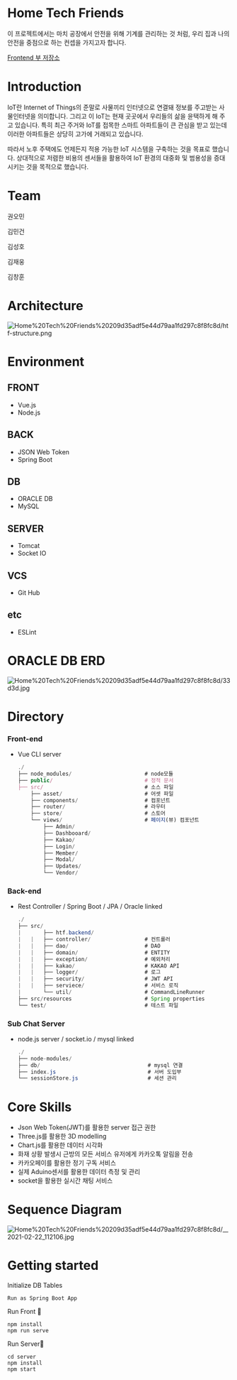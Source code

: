 # Home Tech Friends

이 프로젝트에서는 마치 공장에서 안전을 위해 기계를 관리하는 것 처럼, 우리 집과 나의 안전을 중점으로 하는 컨셉을 가지고자 합니다.

[Frontend 부 저장소](https://github.com/0712023/htf-frontend)

# Introduction

IoT란 Internet of Things의 준말로 사물끼리 인터넷으로 연결돼 정보를 주고받는 사물인터넷을 의미합니다. 그리고 이 IoT는 현재 곳곳에서 우리들의 삶을 윤택하게 해 주고 있습니다. 특히 최근 주거와 IoT를 접목한 스마트 아파트들이 큰 관심을 받고 있는데 이러한 아파트들은 상당히 고가에 거래되고 있습니다.

따라서 노후 주택에도 언제든지 적용 가능한 IoT 시스템을 구축하는 것을 목표로 했습니다. 상대적으로 저렴한 비용의 센서들을 활용하여 IoT 환경의 대중화 및 범용성을 증대시키는 것을 목적으로 했습니다.

# Team

권오민

김민건

김성호

김재웅

김창훈

# Architecture

![Home%20Tech%20Friends%20209d35adf5e44d79aa1fd297c8f8fc8d/htf-structure.png](Home%20Tech%20Friends%20209d35adf5e44d79aa1fd297c8f8fc8d/htf-structure.png)

# Environment

## FRONT

- Vue.js
- Node.js

## BACK

- JSON Web Token
- Spring Boot

## DB

- ORACLE DB
- MySQL

## SERVER

- Tomcat
- Socket IO

## VCS

- Git Hub

## etc

- ESLint

# ORACLE DB ERD

![Home%20Tech%20Friends%20209d35adf5e44d79aa1fd297c8f8fc8d/33d3d.jpg](Home%20Tech%20Friends%20209d35adf5e44d79aa1fd297c8f8fc8d/33d3d.jpg)

# Directory

### Front-end

- Vue CLI server

    ```jsx
    ./
    ├── node_modules/                       # node모듈
    ├── public/                             # 정적 문서
    ├── src/                                # 소스 파일
        ├── asset/                          # 어셋 파일
        ├── components/                     # 컴포넌트
        ├── router/                         # 라우터
        ├── store/                          # 스토어
        └── views/                          # 페이지(뷰) 컴포넌트
            ├── Admin/                     
            ├── Dashbooard/
            ├── Kakao/
            ├── Login/
            ├── Member/
            ├── Modal/
            ├── Updates/
            └── Vendor/
    ```

### Back-end

- Rest Controller / Spring Boot / JPA / Oracle linked

    ```java
    ./
    ├── src/
    |       ├── htf.backend/                    
    |   |   ├── controller/                 # 컨트롤러
    |   |   ├── dao/                        # DAO
    |   |   ├── domain/                     # ENTITY
    |   |   ├── exception/                  # 예외처리
    |   |   ├── kakao/                      # KAKAO API
    |   |   ├── logger/                     # 로그
    |   |   ├── security/                   # JWT API
    |   |   ├── serviece/                   # 서비스 로직
    |       └── util/                       # CommandLineRunner
    ├── src/resources                       # Spring properties
    └── test/                               # 테스트 파일
    ```

### Sub Chat Server

- node.js server / socket.io / mysql linked

    ```java
    ./
    ├── node-modules/
    ├── db/                                  # mysql 연결
    ├── index.js                             # 서버 도입부
    └── sessionStore.js                      # 세션 관리
    ```

# Core Skills

- Json Web Token(JWT)를 활용한 server 접근 권한
- Three.js를 활용한 3D modelling
- Chart.js를 활용한 데이터 시각화
- 화재 상황 발생시 근방의 모든 서비스 유저에게 카카오톡 알림을 전송
- 카카오페이를 활용한 정기 구독 서비스
- 실제 Aduino센서를 활용한 데이터 측정 및 관리
- socket을 활용한 실시간 채팅 서비스

# Sequence Diagram

![Home%20Tech%20Friends%20209d35adf5e44d79aa1fd297c8f8fc8d/__2021-02-22_112106.jpg](Home%20Tech%20Friends%20209d35adf5e44d79aa1fd297c8f8fc8d/__2021-02-22_112106.jpg)

# Getting started

Initialize DB Tables

```
Run as Spring Boot App

```

Run Front 🐳

```
npm install
npm run serve

```

Run Server🎄

```
cd server
npm install
npm start
```
